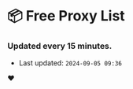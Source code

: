 # :package: Free Proxy List
### Updated every 15 minutes.

- Last updated: `2024-09-05 09:36`

:heart:
